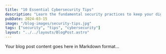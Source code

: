 ```yaml
---
title: "10 Essential Cybersecurity Tips"
description: "Learn the fundamental security practices to keep your digital life safe."
pubDate: 2024-03-15
image: "/blog-images/security-tips.jpg"
tags: ["security", "tips", "cybersecurity"]
layout: "../../layouts/BlogPost.astro"
---
```


Your blog post content goes here in Markdown format...
